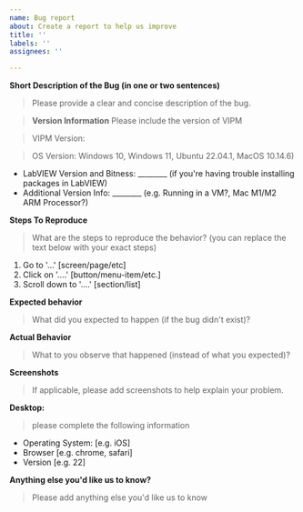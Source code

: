 ```yaml
---
name: Bug report
about: Create a report to help us improve
title: ''
labels: ''
assignees: ''

---
```


**Short Description of the Bug (in one or two sentences)**
> Please provide a clear and concise description of the bug.

> **Version Information**
> Please include the version of VIPM

> VIPM Version:

> OS Version:
> Windows 10, Windows 11, Ubuntu 22.04.1, MacOS 10.14.6)


- LabVIEW Version and Bitness: ________ (if you're having trouble installing packages in LabVIEW)
- Additional Version Info: ________ (e.g. Running in a VM?, Mac M1/M2 ARM Processor?)

**Steps To Reproduce**
> What are the steps to reproduce the behavior? (you can replace the text below with your exact steps)

1. Go to '...' [screen/page/etc]
2. Click on '....' [button/menu-item/etc.]
3. Scroll down to '....' [section/list]

**Expected behavior**
> What did you expected to happen (if the bug didn't exist)?

**Actual Behavior**
> What to you observe that happened (instead of what you expected)?

**Screenshots**
> If applicable, please add screenshots to help explain your problem.

**Desktop:**
> please complete the following information
 - Operating System: [e.g. iOS]
 - Browser [e.g. chrome, safari]
 - Version [e.g. 22]

**Anything else you'd like us to know?**
> Please add anything else you'd like us to know
